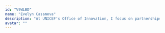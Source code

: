 ```yaml
---
id: "V9WLBD"
name: "Evelyn Casanova"
description: "At UNICEF's Office of Innovation, I focus on partnerships and donor relations to advance the impact and advocacy efforts #ForEveryChild."
avatar: ""
---
```

